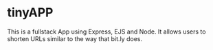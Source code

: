 # tinyAPP
This is a fullstack App using Express, EJS and Node. It allows users to shorten URLs similar to the way that bit.ly does.

